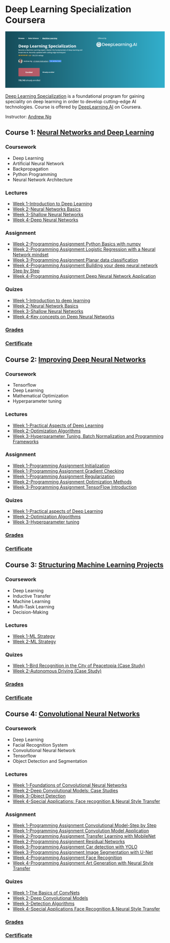 # Deep Learning Specialization Coursera

![](DeepLearning.PNG)

[Deep Learning Specialization](https://www.coursera.org/specializations/deep-learning) is a foundational program for gaining speciality on deep learning in order to develop cutting-edge AI technologies. Course is offered by [DeepLearning.AI](https://www.deeplearning.ai/) on Coursera. 

Instructor: [Andrew Ng](http://www.andrewng.org/)

## Course 1: [Neural Networks and Deep Learning](https://www.coursera.org/learn/neural-networks-deep-learning?specialization=deep-learning)

### Coursework
- Deep Learning
- Artificial Neural Network
- Backpropagation
- Python Programming
- Neural Network Architecture

### Lectures
- [Week 1-Introduction to Deep Learning](https://github.com/ahsan-83/Deep-Learning-Specialization-Coursera/blob/main/Neural%20Networks%20and%20Deep%20Learning/Lectures/C1_W1.pdf)
- [Week 2-Neural Networks Basics](https://github.com/ahsan-83/Deep-Learning-Specialization-Coursera/blob/main/Neural%20Networks%20and%20Deep%20Learning/Lectures/C1_W2.pdf)
- [Week 3-Shallow Neural Networks](https://github.com/ahsan-83/Deep-Learning-Specialization-Coursera/blob/main/Neural%20Networks%20and%20Deep%20Learning/Lectures/C1_W3.pdf)
- [Week 4-Deep Neural Networks](https://github.com/ahsan-83/Deep-Learning-Specialization-Coursera/blob/main/Neural%20Networks%20and%20Deep%20Learning/Lectures/C1_W4.pdf)

### Assignment 
- [Week 2-Programming Assignment Python Basics with numpy](https://github.com/ahsan-83/Deep-Learning-Specialization-Coursera/blob/091901143797354484ecea3192b61b1dc0e6a58c/Neural%20Networks%20and%20Deep%20Learning/Assignment/Week%202-Programming%20Assignment%20Python%20Basics%20with%20numpy/Python_Basics_With_Numpy_v3a.ipynb)
- [Week 2-Programming Assignment Logistic Regression with a Neural Network mindset](https://github.com/ahsan-83/Deep-Learning-Specialization-Coursera/blob/main/Neural%20Networks%20and%20Deep%20Learning/Assignment/Week%202-Programming%20Assignment%20Logistic%20Regression%20with%20a%20Neural%20Network%20mindset/Logistic_Regression_with_a_Neural_Network_mindset_v6a.ipynb)
- [Week 3-Programming Assignment Planar data classification](https://github.com/ahsan-83/Deep-Learning-Specialization-Coursera/blob/main/Neural%20Networks%20and%20Deep%20Learning/Assignment/Week%203-Programming%20Assignment%20Planar%20data%20classification/Planar_data_classification_with_onehidden_layer_v6c.ipynb)
- [Week 4-Programming Assignment Building your deep neural network Step by Step](https://github.com/ahsan-83/Deep-Learning-Specialization-Coursera/blob/main/Neural%20Networks%20and%20Deep%20Learning/Assignment/Week%204-Programming%20Assignment%20Building%20your%20deep%20neural%20network%20Step%20by%20Step/Building_your_Deep_Neural_Network_Step_by_Step_v8a.ipynb)
- [Week 4-Programming Assignment Deep Neural Network Application](https://github.com/ahsan-83/Deep-Learning-Specialization-Coursera/blob/main/Neural%20Networks%20and%20Deep%20Learning/Assignment/Week%204-Programming%20Assignment%20Deep%20Neural%20Network%20Application/Deep%2BNeural%2BNetwork%2B-%2BApplication%2Bv8.ipynb)

### Quizes
- [Week 1-Introduction to deep learning](https://github.com/ahsan-83/Deep-Learning-Specialization-Coursera/blob/main/Neural%20Networks%20and%20Deep%20Learning/Quizes/Week%201-Introduction%20to%20deep%20learning.pdf)
- [Week 2-Neural Network Basics](https://github.com/ahsan-83/Deep-Learning-Specialization-Coursera/blob/main/Neural%20Networks%20and%20Deep%20Learning/Quizes/Week%202-Neural%20Network%20Basics.pdf)
- [Week 3-Shallow Neural Networks](https://github.com/ahsan-83/Deep-Learning-Specialization-Coursera/blob/main/Neural%20Networks%20and%20Deep%20Learning/Quizes/Week%203-Shallow%20Neural%20Networks.pdf)
- [Week 4-Key concepts on Deep Neural Networks](https://github.com/ahsan-83/Deep-Learning-Specialization-Coursera/blob/main/Neural%20Networks%20and%20Deep%20Learning/Quizes/Week%204-Key%20concepts%20on%20Deep%20Neural%20Networks.pdf)

### [Grades](https://github.com/ahsan-83/Deep-Learning-Specialization-Coursera/blob/main/Neural%20Networks%20and%20Deep%20Learning/Certificate/Grades.pdf)
### [Certificate](https://www.coursera.org/account/accomplishments/verify/2ZGBA3L6AZ5Q)

## Course 2: [Improving Deep Neural Networks](https://www.coursera.org/learn/deep-neural-network?specialization=deep-learning)

### Coursework
- Tensorflow
- Deep Learning
- Mathematical Optimization
- Hyperparameter tuning

### Lectures
- [Week 1-Practical Aspects of Deep Learning](https://github.com/ahsan-83/Deep-Learning-Specialization-Coursera/blob/main/Improving%20Deep%20Neural%20Network/Lectures/C2_W1.pdf)
- [Week 2-Optimization Algorithms](https://github.com/ahsan-83/Deep-Learning-Specialization-Coursera/blob/main/Improving%20Deep%20Neural%20Network/Lectures/C2_W2.pdf)
- [Week 3-Hyperparameter Tuning, Batch Normalization and Programming Frameworks](https://github.com/ahsan-83/Deep-Learning-Specialization-Coursera/blob/main/Improving%20Deep%20Neural%20Network/Lectures/C2_W3.pdf)

### Assignment 
- [Week 1-Programming Assignment Initialization](https://github.com/ahsan-83/Deep-Learning-Specialization-Coursera/blob/main/Improving%20Deep%20Neural%20Network/Assignment/Week%201-Programming%20Assignment%20Initialization/Initialization.ipynb)
- [Week 1-Programming Assignment Gradient Checking](https://github.com/ahsan-83/Deep-Learning-Specialization-Coursera/blob/main/Improving%20Deep%20Neural%20Network/Assignment/Week%201-Programming%20Assignment%20Gradient%20Checking/Gradient_Checking.ipynb)
- [Week 1-Programming Assignment Regularization](https://github.com/ahsan-83/Deep-Learning-Specialization-Coursera/blob/main/Improving%20Deep%20Neural%20Network/Assignment/Week%201-Programming%20Assignment%20Regularization/Regularization.ipynb)
- [Week 2-Programming Assignment Optimization Methods](https://github.com/ahsan-83/Deep-Learning-Specialization-Coursera/blob/main/Improving%20Deep%20Neural%20Network/Assignment/Week%202-Programming%20Assignment%20Optimization%20Methods/Optimization_methods.ipynb)
- [Week 3-Programming Assignment TensorFlow Introduction](https://github.com/ahsan-83/Deep-Learning-Specialization-Coursera/blob/main/Improving%20Deep%20Neural%20Network/Assignment/Week%203-Programming%20Assignment%20TensorFlow%20Introduction/Tensorflow_introduction.ipynb)

### Quizes
- [Week 1-Practical aspects of Deep Learning](https://github.com/ahsan-83/Deep-Learning-Specialization-Coursera/blob/main/Improving%20Deep%20Neural%20Network/Quizes/Week%201-Practical%20aspects%20of%20Deep%20Learning.pdf)
- [Week 2-Optimization Algorithms](https://github.com/ahsan-83/Deep-Learning-Specialization-Coursera/blob/main/Improving%20Deep%20Neural%20Network/Quizes/Week%202-Optimization%20Algorithms.pdf)
- [Week 3-Hyperparameter tuning](https://github.com/ahsan-83/Deep-Learning-Specialization-Coursera/blob/main/Improving%20Deep%20Neural%20Network/Quizes/Week%203-Hyperparameter%20tuning.pdf)

### [Grades](https://github.com/ahsan-83/Deep-Learning-Specialization-Coursera/blob/main/Improving%20Deep%20Neural%20Network/Certificate/Grades.pdf)
### [Certificate](https://www.coursera.org/account/accomplishments/verify/9FW94ZAYVCSZ)

## Course 3: [Structuring Machine Learning Projects](https://www.coursera.org/learn/machine-learning-projects?specialization=deep-learning)

### Coursework
- Deep Learning
- Inductive Transfer
- Machine Learning
- Multi-Task Learning
- Decision-Making

### Lectures
- [Week 1-ML Strategy](https://github.com/ahsan-83/Deep-Learning-Specialization-Coursera/blob/main/Structuring%20Deep%20Learning%20Project/Lectures/C3_W1.pdf)
- [Week 2-ML Strategy](https://github.com/ahsan-83/Deep-Learning-Specialization-Coursera/blob/main/Structuring%20Deep%20Learning%20Project/Lectures/C3_W2.pdf)

### Quizes
- [Week 1-Bird Recognition in the City of Peacetopia (Case Study)](https://github.com/ahsan-83/Deep-Learning-Specialization-Coursera/blob/main/Structuring%20Deep%20Learning%20Project/Quizes/Week%201-Bird%20Recognition%20in%20the%20City%20of%20Peacetopia%20(Case%20Study).pdf)
- [Week 2-Autonomous Driving (Case Study)](https://github.com/ahsan-83/Deep-Learning-Specialization-Coursera/blob/main/Structuring%20Deep%20Learning%20Project/Quizes/Week%202-Autonomous%20Driving%20(Case%20Study).pdf)

### [Grades](https://github.com/ahsan-83/Deep-Learning-Specialization-Coursera/blob/main/Structuring%20Deep%20Learning%20Project/Certificate/Grades.pdf)
### [Certificate](https://www.coursera.org/account/accomplishments/verify/BZE6J6RT4NNJ)

## Course 4: [Convolutional Neural Networks](https://www.coursera.org/learn/convolutional-neural-networks?specialization=deep-learning)

### Coursework
- Deep Learning
- Facial Recognition System
- Convolutional Neural Network
- Tensorflow
- Object Detection and Segmentation

### Lectures
- [Week 1-Foundations of Convolutional Neural Networks](https://github.com/ahsan-83/Deep-Learning-Specialization-Coursera/blob/main/Convolutional%20Neural%20Networks/Lectures/C4_W1.pdf)
- [Week 2-Deep Convolutional Models: Case Studies](https://github.com/ahsan-83/Deep-Learning-Specialization-Coursera/blob/main/Convolutional%20Neural%20Networks/Lectures/C4_W2.pdf)
- [Week 3-Object Detection](https://github.com/ahsan-83/Deep-Learning-Specialization-Coursera/blob/main/Convolutional%20Neural%20Networks/Lectures/C4_W3.pdf)
- [Week 4-Special Applications: Face recognition & Neural Style Transfer](https://github.com/ahsan-83/Deep-Learning-Specialization-Coursera/blob/main/Convolutional%20Neural%20Networks/Lectures/C4_W4.pdf)

### Assignment 
- [Week 1-Programming Assignment Convolutional Model-Step by Step](https://github.com/ahsan-83/Deep-Learning-Specialization-Coursera/blob/main/Convolutional%20Neural%20Networks/Assignment/Week%201-Programming%20Assignment%20Convolutional%20Model-Step%20by%20Step/Convolution_model_Step_by_Step_v1.ipynb)
- [Week 1-Programming Assignment Convolution Model Application](https://github.com/ahsan-83/Deep-Learning-Specialization-Coursera/blob/main/Convolutional%20Neural%20Networks/Assignment/Week%201-Programming%20Assignment%20Convolution%20Model%20Application/Convolution_model_Application.ipynb)
- [Week 2-Programming Assignment Transfer Learning with MobileNet](https://github.com/ahsan-83/Deep-Learning-Specialization-Coursera/blob/main/Convolutional%20Neural%20Networks/Assignment/Week%202-Programming%20Assignment%20Transfer%20Learning%20with%20MobileNet/Transfer_learning_with_MobileNet_v1.ipynb)
- [Week 2-Programming Assignment Residual Networks](https://github.com/ahsan-83/Deep-Learning-Specialization-Coursera/blob/main/Convolutional%20Neural%20Networks/Assignment/Week%202-Programming%20Assignment%20Residual%20Networks/Residual_Networks.ipynb)
- [Week 3-Programming Assignment Car detection with YOLO](https://github.com/ahsan-83/Deep-Learning-Specialization-Coursera/blob/main/Convolutional%20Neural%20Networks/Assignment/Week%203-Programming%20Assignment%20Car%20detection%20with%20YOLO/Autonomous_driving_application_Car_detection.ipynb)
- [Week 3-Programming Assignment Image Segmentation with U-Net](https://github.com/ahsan-83/Deep-Learning-Specialization-Coursera/blob/main/Convolutional%20Neural%20Networks/Assignment/Week%203-Programming%20Assignment%20Image%20Segmentation%20with%20U-Net/Image_segmentation_Unet_v2.ipynb)
- [Week 4-Programming Assignment Face Recognition](https://github.com/ahsan-83/Deep-Learning-Specialization-Coursera/blob/main/Convolutional%20Neural%20Networks/Assignment/Week%204-Programming%20Assignment%20Face%20Recognition/Face_Recognition.ipynb)
- [Week 4-Programming Assignment Art Generation with Neural Style Transfer](https://github.com/ahsan-83/Deep-Learning-Specialization-Coursera/blob/main/Convolutional%20Neural%20Networks/Assignment/Week%204-Programming%20Assignment%20Art%20Generation%20with%20Neural%20Style%20Transfer/Art_Generation_with_Neural_Style_Transfer.ipynb)

### Quizes
- [Week 1-The Basics of ConvNets](https://github.com/ahsan-83/Deep-Learning-Specialization-Coursera/blob/main/Convolutional%20Neural%20Networks/Quizes/Week%201-The%20Basics%20of%20ConvNets.pdf)
- [Week 2-Deep Convolutional Models](https://github.com/ahsan-83/Deep-Learning-Specialization-Coursera/blob/main/Convolutional%20Neural%20Networks/Quizes/Week%202-Deep%20Convolutional%20Models.pdf)
- [Week 3-Detection Algorithms](https://github.com/ahsan-83/Deep-Learning-Specialization-Coursera/blob/main/Convolutional%20Neural%20Networks/Quizes/Week%203-Detection%20Algorithms.pdf)
- [Week 4-Special Applications Face Recognition & Neural Style Transfer](https://github.com/ahsan-83/Deep-Learning-Specialization-Coursera/blob/main/Convolutional%20Neural%20Networks/Quizes/Week%204-Special%20Applications%20Face%20Recognition%20%26%20Neural%20Style%20Transfer.pdf)

### [Grades](https://github.com/ahsan-83/Deep-Learning-Specialization-Coursera/blob/main/Convolutional%20Neural%20Networks/Certificate/Grades.pdf)
### [Certificate](https://www.coursera.org/account/accomplishments/verify/EUV36NU2MEU7)

